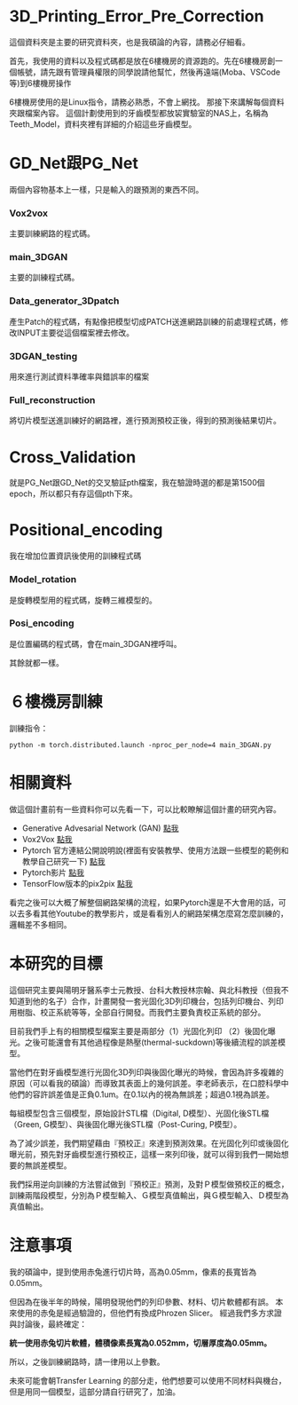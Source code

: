 # 3D_Printing_Error_Pre_Correction
 
這個資料夾是主要的研究資料夾，也是我碩論的內容，請務必仔細看。

首先，我使用的資料以及程式碼都是放在6樓機房的資源跑的。先在6樓機房創一個帳號，請先跟有管理員權限的同學說請他幫忙，然後再遠端(Moba、VSCode等)到6樓機房操作

6樓機房使用的是Linux指令，請務必熟悉，不會上網找。
那接下來講解每個資料夾跟檔案內容。
這個計劃使用到的牙齒模型都放袃實驗室的NAS上，名稱為Teeth_Model，資料夾裡有詳細的介紹這些牙齒模型。

# GD_Net跟PG_Net
兩個內容物基本上一樣，只是輸入的跟預測的東西不同。
### Vox2vox
主要訓練網路的程式碼。
### main_3DGAN
主要的訓練程式碼。
### Data_generator_3Dpatch
產生Patch的程式碼，有點像把模型切成PATCH送進網路訓練的前處理程式碼，修改INPUT主要從這個檔案裡去修改。
### 3DGAN_testing
用來進行測試資料準確率與錯誤率的檔案
### Full_reconstruction
將切片模型送進訓練好的網路裡，進行預測預校正後，得到的預測後結果切片。 

# Cross_Validation
就是PG_Net跟GD_Net的交叉驗証pth檔案，我在驗證時選的都是第1500個epoch，所以都只有存這個pth下來。

# Positional_encoding
我在增加位置資訊後使用的訓練程式碼
### Model_rotation
是旋轉模型用的程式碼，旋轉三維模型的。
### Posi_encoding
是位置編碼的程式碼，會在main_3DGAN裡呼叫。

其餘就都一樣。

# ６樓機房訓練
訓練指令：

```
python -m torch.distributed.launch -nproc_per_node=4 main_3DGAN.py
```

# 相關資料
做這個計畫前有一些資料你可以先看一下，可以比較瞭解這個計畫的研究內容。

* Generative Advesarial Network (GAN)  [點我](https://arxiv.org/abs/1406.2661)
* Vox2Vox [點我](https://arxiv.org/abs/2003.13653)
* Pytorch 官方連結公開說明說(裡面有安裝教學、使用方法跟一些模型的範例和教學自己研究一下) [點我](https://pytorch.org/)
* Pytorch影片 [點我](https://www.youtube.com/playlist?list=PLqnslRFeH2UrcDBWF5mfPGpqQDSta6VK4)
* TensorFlow版本的pix2pix [點我](https://www.tensorflow.org/tutorials/generative/pix2pix)

看完之後可以大概了解整個網路架構的流程，如果Pytorch還是不大會用的話，可以去多看其他Youtube的教學影片，或是看看別人的網路架構怎麼寫怎麼訓練的，邏輯差不多相同。

# 本研究的目標
這個研究主要與陽明牙醫系李士元教授、台科大教授林宗翰、與北科教授（但我不知道到他的名子）合作，計畫開發一套光固化3D列印機台，包括列印機台、列印用樹脂、校正系統等等，全部自行開發。而我們主要負責校正系統的部分。

目前我們手上有的相關模型檔案主要是兩部分（1）光固化列印 （2）後固化曝光。之後可能還會有其他過程像是熱壓(thermal-suckdown)等後續流程的誤差模型。

當他們在對牙齒模型進行光固化3D列印與後固化曝光的時候，會因為許多複雜的原因（可以看我的碩論）而導致其表面上的幾何誤差。李老師表示，在口腔科學中他們的容許誤差值是正負0.1um。在0.1以內的視為無誤差；超過0.1視為誤差。

每組模型包含三個模型，原始設計STL檔（Digital, D模型）、光固化後STL檔（Green, G模型）、與後固化曝光後STL檔（Post-Curing, P模型）。

為了減少誤差，我們期望藉由『預校正』來達到預測效果。在光固化列印或後固化曝光前，預先對牙齒模型進行預校正，這樣一來列印後，就可以得到我們一開始想要的無誤差模型。

我們採用逆向訓練的方法嘗試做到『預校正』預測，及對Ｐ模型做預校正的概念，訓練兩階段模型，分別為Ｐ模型輸入、Ｇ模型真值輸出，與Ｇ模型輸入、Ｄ模型為真值輸出。

# 注意事項
我的碩論中，提到使用赤兔進行切片時，高為0.05mm，像素的長寬皆為0.05mm。

但因為在後半年的時候，陽明發現他們的列印參數、材料、切片軟體都有誤。
本來使用的赤兔是經過驗證的，但他們有換成Phrozen Slicer。 
經過我們多方求證與討論後，最終確定：

**統一使用赤兔切片軟體，體積像素長寬為0.052mm，切層厚度為0.05mm。**

所以，之後訓練網路時，請一律用以上參數。

未來可能會朝Transfer Learning 的部分走，他們想要可以使用不同材料與機台，但是用同一個模型，這部分請自行研究了，加油。
